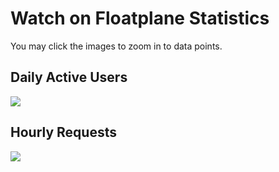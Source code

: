 # Watch on Floatplane Statistics

You may click the images to zoom in to data points.


## Daily Active Users
![](https://wofp.jasperagrante.com/stats/dau?type=svg-line)


## Hourly Requests
![](https://wofp.jasperagrante.com/stats/hourly-requests?type=svg-line)
